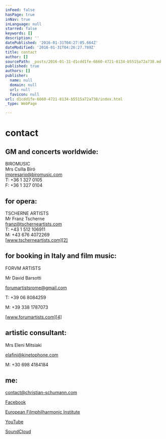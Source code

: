 ```yaml
---
inFeed: false
hasPage: true
inNav: true
inLanguage: null
starred: false
keywords: []
description: ''
datePublished: '2016-01-31T04:27:05.664Z'
dateModified: '2016-01-31T04:26:27.789Z'
title: contact
author: []
sourcePath: _posts/2016-01-31-d1cdd1fe-6660-4721-8134-b5515a72a738.md
published: true
authors: []
publisher:
  name: null
  domain: null
  url: null
  favicon: null
url: d1cdd1fe-6660-4721-8134-b5515a72a738/index.html
_type: WebPage

---
```

# contact

## GM and concerts worldwide:

BIROMUSIC  
Mrs Csilla Bíró  
[impresario@biromusic.com][0]  
T: +36 1 327 0105  
F: +36 1 327 0104

## for opera:

TSCHERNE ARTISTS  
Mr Franz Tscherne  
[franz@tscherneartists.com][1]  
T: +43 1 512 106911  
M: +43 676 4072269  
[www.tscherneartists.com][2]

## for booking in Italy and film music:

FORVM ARTISTS

Mr David Barsotti

[forumartistsrome@gmail.com][3]

T: +39 06 8084259

M: +39 338 1787073

[www.forumartists.com][4]

## artistic consultant:

Mrs Eleni Mitsiaki

[elafini@kinetophone.com][5]

M: +30 698 4184184

## me:

[contact@christian-schumann.com][6]

[Facebook][7]

[European Filmphilharmonic Institute][8]

[YouTube][9]

[SoundCloud][10]

[0]: mailto:impresario@biromusic.com?subject=Christian%20Schumann "mailto:impresario@biromusic.com?subject=Christian Schumann"
[1]: mailto:franz@tscherneartists.com?subject=Christian%20Schumann "mailto:franz@tscherneartists.com?subject=Christian Schumann"
[2]: http://tscherneartists.com/schumann_christian.html "http://tscherneartists.com/schumann_christian.html"
[3]: mailto:forumartistsrome@gmail.com?subject=Christian%20Schumann "mailto:forumartistsrome@gmail.com?subject=Christian Schumann"
[4]: http://www.forumartists.com/#%21christian-schumann/c21b5 "http://www.forumartists.com/#!christian-schumann/c21b5"
[5]: mailto:elafini@kinetophone.com?subject=Christian%20Schumann "mailto:elafini@kinetophone.com?subject=Christian Schumann"
[6]: mailto:contact@christian-schumann.com?subject= "mailto:contact@christian-schumann.com?subject="
[7]: https://www.facebook.com/ChristianSchumannOfficial/?ref=hl "https://www.facebook.com/ChristianSchumannOfficial/?ref=hl"
[8]: http://www.filmphilharmonie.de/index.php?id=127&L=1 "http://www.filmphilharmonie.de/index.php?id=127&L=1"
[9]: https://www.youtube.com/user/MyCMvideos/videos "https://www.youtube.com/user/MyCMvideos/videos"
[10]: https://soundcloud.com/christian-schumann-19 "https://soundcloud.com/christian-schumann-19"
